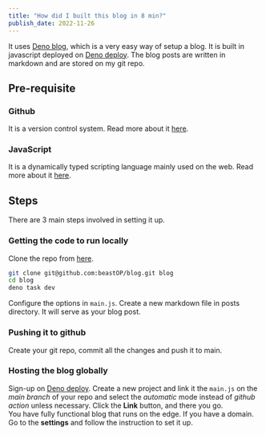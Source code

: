 ```yaml
---
title: "How did I built this blog in 8 min?" 
publish_date: 2022-11-26
---
```


It uses [Deno blog](https://deno.land/x/blog), which is a very easy way of setup a blog. It is built in javascript deployed on [Deno deploy](deno.com/deploy). The blog posts are written in markdown and are stored on my git repo.

## Pre-requisite

### Github
It is a version control system. Read more about it [here](https://en.wikipedia.org/wiki/GitHub).

### JavaScript
It is a dynamically typed scripting language mainly used on the web. Read more about it [here](https://en.wikipedia.org/wiki/JavaScript).

## Steps
There are 3 main steps involved in setting it up.

### Getting the code to run locally
Clone the repo from [here](https://github.com/beastOP/blog).

   ```bash
   git clone git@github.com:beastOP/blog.git blog
   cd blog
   deno task dev
   ```

Configure the options in `main.js`. Create a new markdown file in posts directory. It will serve as your blog post.

### Pushing it to github
Create your git repo, commit all the changes and push it to main.

### Hosting the blog globally
Sign-up on [Deno deploy](https://deno.com/deploy). 
Create a new project and link it the `main.js` on the *main branch* of your repo and select the *automatic* mode instead of *github action* unless necessary. Click the **Link** button, and there you go. <br/>
You have fully functional blog that runs on the edge. If you have a domain. Go to the **settings** and follow the instruction to set it up.

